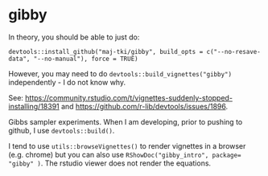 # gibby

In theory, you should be able to just do:

`devtools::install_github("maj-tki/gibby", build_opts = c("--no-resave-data", "--no-manual"), force = TRUE)`

However, you may need to do `devtools::build_vignettes("gibby")` independently - I do not know why.

See: https://community.rstudio.com/t/vignettes-suddenly-stopped-installing/18391 and https://github.com/r-lib/devtools/issues/1896.

Gibbs sampler experiments. When I am developing, prior to pushing to github, I use `devtools::build()`.

I tend to use `utils::browseVignettes()` to render vignettes in a browser (e.g. chrome) but you can also use  `RShowDoc("gibby_intro", package= "gibby" )`. The rstudio viewer does not render the equations.



